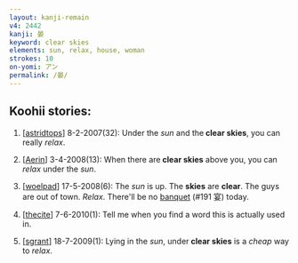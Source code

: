 ```yaml
---
layout: kanji-remain
v4: 2442
kanji: 晏
keyword: clear skies
elements: sun, relax, house, woman
strokes: 10
on-yomi: アン
permalink: /晏/
---
```


## Koohii stories: 

1) [<a href="http://kanji.koohii.com/profile/astridtops">astridtops</a>] 8-2-2007(32): Under the <em>sun</em> and the<strong> clear skies</strong>, you can really <em>relax</em>.

2) [<a href="http://kanji.koohii.com/profile/Aerin">Aerin</a>] 3-4-2008(13): When there are<strong> clear skies</strong> above you, you can <em>relax</em> under the <em>sun</em>.

3) [<a href="http://kanji.koohii.com/profile/woelpad">woelpad</a>] 17-5-2008(6): The <em>sun</em> is up. The <strong>skies</strong> are <strong>clear</strong>. The guys are out of town. <em>Relax</em>. There&#039;ll be no <a href="../v4/191.html">banquet</a> (#191 宴) today.

4) [<a href="http://kanji.koohii.com/profile/thecite">thecite</a>] 7-6-2010(1): Tell me when you find a word this is actually used in.

5) [<a href="http://kanji.koohii.com/profile/sgrant">sgrant</a>] 18-7-2009(1): Lying in the <em>sun</em>, under<strong> clear skies</strong> is a <em>cheap</em> way to <em>relax</em>.

